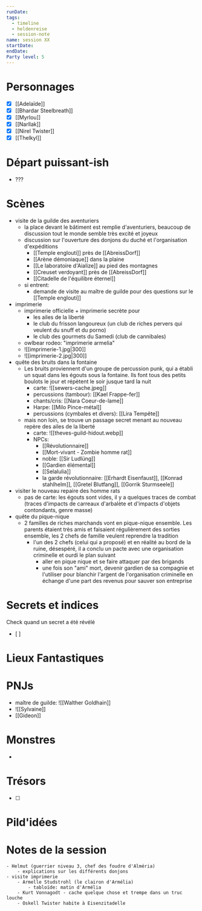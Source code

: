 ```yaml
---
runDate: 
tags:
  - timeline
  - heldenreise
  - session-note
name: session XX
startDate: 
endDate:
Party level: 5
---
```



# Personnages
- [x] [[Adelaïde]]
- [x] [[Bhardar Steelbreath]]
- [x] [[Myrlou]]
- [x] [[Narllak]]
- [x] [[Nirel Twister]]
- [x] [[Thelkyl]]

# Départ puissant-ish
- ???

# Scènes
- visite de la guilde des aventuriers
	- la place devant le bâtiment est remplie d'aventuriers, beaucoup de discussion tout le monde semble très excité et joyeux
	- discussion sur l'ouverture des donjons du duché et l'organisation d'expéditions
		- [[Temple englouti]] près de [[AbreissDorf]]
		- [[Arène démoniaque]] dans la plaine
		- [[Le laboratoire d'Aialize]] au pied des montagnes
		- [[Creuset verdoyant]] près de [[AbreissDorf]]
		- [[Citadelle de l'équilibre éternel]]
	- si entrent:
		- demande de visite au maître de guilde pour des questions sur le [[Temple englouti]]
- imprimerie 
	- imprimerie officielle + imprimerie secrète pour
		- les ailes de la liberté
		- le club du frisson langoureux (un club de riches pervers qui veulent du snuff et du porno)
		- le club des gourmets du Samedi (club de cannibales)
	- owlbear rodeo: "imprimerie armelia"
	- ![[imprimerie-1.jpg|300]]
	- ![[imprimerie-2.jpg|300]]
- quête des bruits dans la fontaine
	- Les bruits proviennent d'un groupe de percussion punk, qui a établi un squat dans les égouts sous la fontaine. Ils font tous des petits boulots le jour et répètent le soir jusque tard la nuit
		- carte: ![[sewers-cache.jpeg]]
		- percussions (tambour): [[Kael Frappe-fer]]
		- chants/cris: [[Nara Coeur-de-lame]]
		- Harpe: [[Milo Pince-métal]]
		- percussions (cymbales et divers): [[Lira Tempête]]
	- mais non loin, se trouve un passage secret menant au nouveau repère des ailes de la liberté
		- carte: ![[theves-guild-hidout.webp]]
		- NPCs:
			- [[Révolutionnaire]]
			- [[Mort-vivant - Zombie homme rat]]
			- noble: [[Sir Ludlüng]]
			- [[Gardien élémental]]
			- [[Selalulia]]
			- la garde révolutionnaire: [[Erhardt Eisenfaust]], [[Konrad stahlhelm]], [[Gretel Blutfang]], [[Gorrik Sturmseele]]
- visiter le nouveau repaire des homme rats
	- pas de carte: les égouts sont vides, il y a quelques traces de combat (traces d'impacts de carreaux d'arbalète et d'impacts d'objets contondants, genre masse) 
- quête du pique-nique
	- 2 familles de riches marchands vont en pique-nique ensemble. Les parents étaient très amis et faisaient régulièrement des sorties ensemble, les 2 chefs de famille veulent reprendre la tradition
		- l'un des 2 chefs (celui qui a proposé) et en réalité au bord de la ruine, désespéré, il a conclu un pacte avec une organisation criminelle et ourdi le plan suivant
			- aller en pique nique et se faire attaquer par des brigands
			- une fois son "ami" mort, devenir gardien de sa compagnie et l'utiliser pour blanchir l'argent de l'organisation criminelle en échange d'une part des revenus pour sauver son entreprise

# Secrets et indices
Check quand un secret a été révélé
- [ ] 

# Lieux Fantastiques


# PNJs
- maître de guilde: ![[Walther Goldhain]]
- ![[Sylvaine]]
- [[Gideon]]

# Monstres
- 

# Trésors
- [ ]


# Pild'idées
> 

# Notes de la session

```
- Helmut (guerrier niveau 3, chef des foudre d'Alméria)
	- explications sur les différents donjons
- visite imprimerie
	- Armelle Studstrohl (le clairon d'Armélia)
		- tabloïde: matin d'Armélia
	- Kurt Vonnagodt - cache quelque chose et trempe dans un truc louche
	- Oskell Twister habite à Eisenzitadelle
```
